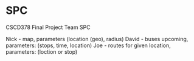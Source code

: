 # SPC
CSCD378 Final Project Team SPC

Nick - map, parameters (location (geo), radius)
David - buses upcoming, parameters: (stops, time, location)
Joe - routes for given location, parameters: (loction or stop)
